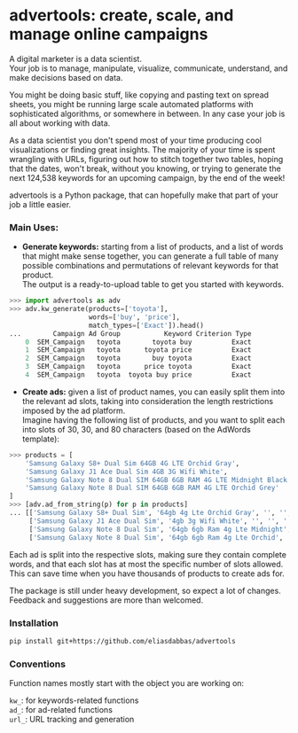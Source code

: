 # advertools: create, scale, and manage online campaigns


A digital marketer is a data scientist.  
Your job is to manage, manipulate, visualize, communicate, understand, and make
decisions based on data.  

You might be doing basic stuff, like copying and pasting text on spread sheets, 
you might be running large scale automated platforms with sophisticated 
algorithms, or somewhere in between. In any case your job is all about working
with data.  

As a data scientist you don't spend most of your time producing cool visualizations
or finding great insights. The majority of your time is spent wrangling with 
URLs, figuring out how to stitch together two tables, hoping that the dates, won't 
break, without you knowing, or trying to generate the next 124,538 keywords for 
an upcoming campaign, by the end of the week!  

advertools is a Python package, that can hopefully make that part of your job a 
little easier.  

### Main Uses: 

* **Generate keywords:** starting from a list of products, and a list of words that
might make sense together, you can generate a full table of many possible 
combinations and permutations of relevant keywords for that product.  
The output is a ready-to-upload table to get you started with keywords. 

```python
>>> import advertools as adv
>>> adv.kw_generate(products=['toyota'],
                    words=['buy', 'price'], 
                    match_types=['Exact']).head()
...        Campaign Ad Group           Keyword Criterion Type
    0  SEM_Campaign   toyota        toyota buy          Exact
    1  SEM_Campaign   toyota      toyota price          Exact
    2  SEM_Campaign   toyota        buy toyota          Exact
    3  SEM_Campaign   toyota      price toyota          Exact
    4  SEM_Campaign   toyota  toyota buy price          Exact
```

* **Create ads:** given a list of product names, you can easily split them into
the relevant ad slots, taking into consideration the length restrictions 
imposed by the ad platform.  
Imagine having the following list of products, and you want to split each into
slots of 30, 30, and 80 characters (based on the AdWords template): 

```python
>>> products = [
    'Samsung Galaxy S8+ Dual Sim 64GB 4G LTE Orchid Gray',
    'Samsung Galaxy J1 Ace Dual Sim 4GB 3G Wifi White',
    'Samsung Galaxy Note 8 Dual SIM 64GB 6GB RAM 4G LTE Midnight Black',
    'Samsung Galaxy Note 8 Dual SIM 64GB 6GB RAM 4G LTE Orchid Grey'
]
>>> [adv.ad_from_string(p) for p in products]
... [['Samsung Galaxy S8+ Dual Sim', '64gb 4g Lte Orchid Gray', '', '', '', ''],
     ['Samsung Galaxy J1 Ace Dual Sim', '4gb 3g Wifi White', '', '', '', ''],
     ['Samsung Galaxy Note 8 Dual Sim', '64gb 6gb Ram 4g Lte Midnight', 'Black', '', '', ''],
     ['Samsung Galaxy Note 8 Dual Sim', '64gb 6gb Ram 4g Lte Orchid', 'Grey', '', '', '']]
```

Each ad is split into the respective slots, making sure they contain complete
words, and that each slot has at most the specific number of slots allowed.  
This can save time when you have thousands of products to create ads for.  


The package is still under heavy development, so expect a lot of changes.  
Feedback and suggestions are more than welcomed.   



### Installation

```bash
pip install git+https://github.com/eliasdabbas/advertools
```

### Conventions

Function names mostly start with the object you are working on: 

`kw_`: for keywords-related functions  
`ad_`: for ad-related functions  
`url_`: URL tracking and generation    

